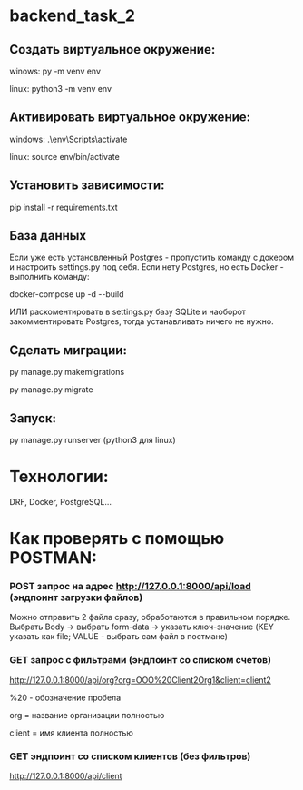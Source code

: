 # backend_task_2
## Создать виртуальное окружение:

winows:
py -m venv env

linux:
python3 -m venv env

## Активировать виртуальное окружение:

windows:
.\env\Scripts\activate

linux:
source env/bin/activate

## Установить зависимости:
pip install -r requirements.txt

## База данных

Если уже есть установленный Postgres - пропустить команду с докером и настроить settings.py под себя.
Если нету Postgres, но есть Docker - выполнить команду:

docker-compose up -d --build

ИЛИ раскоментировать в settings.py базу SQLite и наоборот закомментировать Postgres, тогда устанавливать ничего не нужно.

## Сделать миграции:

py manage.py makemigrations

py manage.py migrate

## Запуск:

py manage.py runserver
(python3 для linux)


# Технологии:
DRF, Docker, PostgreSQL...

# Как проверять с помощью POSTMAN:

### POST запрос на адрес http://127.0.0.1:8000/api/load (эндпоинт загрузки файлов)

Можно отправить 2 файла сразу, обработаются в правильном порядке.  Выбрать Body -> выбрать form-data -> указать ключ-значение (KEY указать как file; VALUE - выбрать сам файл в постмане)

### GET запрос с фильтрами (эндпоинт со списком счетов)

http://127.0.0.1:8000/api/org?org=OOO%20Client2Org1&client=client2

%20 - обозначение пробела

org = название организации полностью

client = имя клиента полностью

### GET эндпоинт со списком клиентов (без фильтров)
http://127.0.0.1:8000/api/client


